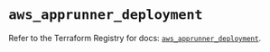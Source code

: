 # `aws_apprunner_deployment`

Refer to the Terraform Registry for docs: [`aws_apprunner_deployment`](https://registry.terraform.io/providers/hashicorp/aws/5.65.0/docs/resources/apprunner_deployment).

